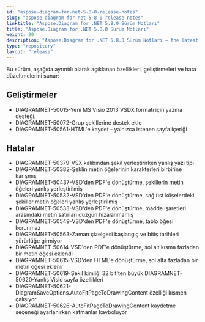 ```yaml
---
id: "aspose-diagram-for-net-5-8-0-release-notes"
slug: "aspose-diagram-for-net-5-8-0-release-notes"
linktitle: "Aspose.Diagram for .NET 5.8.0 Sürüm Notları"
title: "Aspose.Diagram for .NET 5.8.0 Sürüm Notları"
weight: 20
description: "Aspose.Diagram for .NET 5.8.0 Sürüm Notları – the latest updates and fixes."
type: "repository"
layout: "release"
---
```

Bu sürüm, aşağıda ayrıntılı olarak açıklanan özellikleri, geliştirmeleri ve hata düzeltmelerini sunar:
## **Geliştirmeler**
- DIAGRAMNET-50015-Yeni MS Visio 2013 VSDX formatı için yazma desteği.
- DIAGRAMNET-50072-Grup şekillerine destek ekle
- DIAGRAMNET-50561-HTML'e kaydet - yalnızca istenen sayfa içeriği
## **Hatalar**
- DIAGRAMNET-50379-VSX kalıbından şekil yerleştirirken yanlış yazı tipi
- DIAGRAMNET-50382-Şeklin metin öğelerinin karakterleri birbirine karışmış
- DIAGRAMNET-50437-VSD'den PDF'e dönüştürme, şekillerin metin öğeleri yanlış yerleştirilmiş
- DIAGRAMNET-50532-VSD'den PDF'e dönüştürme, sağ üst köşelerdeki şekiller metin öğeleri yanlış yerleştirilmiş
- DIAGRAMNET-50533-VSD'den PDF'e dönüştürme, madde işaretleri arasındaki metin satırları düzgün hizalanmamış
- DIAGRAMNET-50549-VSD'den PDF'e dönüştürme, tablo öğesi korunmaz
- DIAGRAMNET-50563-Zaman çizelgesi başlangıç ve bitiş tarihleri yürürlüğe girmiyor
- DIAGRAMNET-50614-VSD'den PDF'e dönüştürme, sol alt kısma fazladan bir metin öğesi eklendi
- DIAGRAMNET-50615-VSD'den HTML'e dönüştürme, sol alta fazladan bir metin öğesi eklenir
- DIAGRAMNET-50619-Şekil kimliği 32 bit'ten büyük DIAGRAMNET-50620-Yanlış Visio sayfa özellikleri
- DIAGRAMNET-50621-DiagramSaveOptions.AutoFitPageToDrawingContent özelliği kısmen çalışıyor
- DIAGRAMNET-50626-AutoFitPageToDrawingContent kaydetme seçeneği ayarlanırken katmanlar kayboluyor

